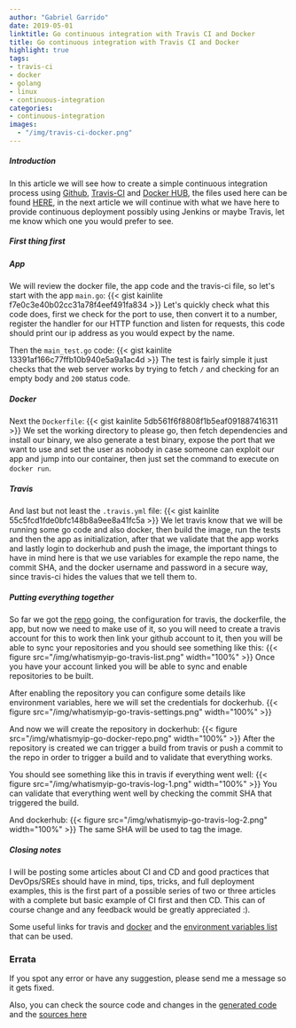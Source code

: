 ```yaml
---
author: "Gabriel Garrido"
date: 2019-05-01
linktitle: Go continuous integration with Travis CI and Docker
title: Go continuous integration with Travis CI and Docker
highlight: true
tags:
- travis-ci
- docker
- golang
- linux
- continuous-integration
categories:
- continuous-integration
images:
  - "/img/travis-ci-docker.png"
---
```


##### **Introduction**
In this article we will see how to create a simple continuous integration process using [Github](https://github.com), [Travis-CI](https://travis-ci.org) and [Docker HUB](https://cloud.docker.com), the files used here can be found [HERE](https://github.com/kainlite/whatismyip-go), in the next article we will continue with what we have here to provide continuous deployment possibly using Jenkins or maybe Travis, let me know which one you would prefer to see.

##### **First thing first**
##### App
We will review the docker file, the app code and the travis-ci file, so let's start with the app `main.go`:
{{< gist kainlite f7e0c3e40b02cc31a78f4eef491fa834 >}}
Let's quickly check what this code does, first we check for the port to use, then convert it to a number, register the handler for our HTTP function and listen for requests, this code should print our ip address as you would expect by the name.

Then the `main_test.go` code:
{{< gist kainlite 13391af166c77ffb10b940e5a9a1ac4d >}}
The test is fairly simple it just checks that the web server works by trying to fetch `/` and checking for an empty body and `200` status code.

##### Docker
Next the `Dockerfile`:
{{< gist kainlite 5db561f6f8808f1b5eaf091887416311 >}}
We set the working directory to please go, then fetch dependencies and install our binary, we also generate a test binary, expose the port that we want to use and set the user as nobody in case someone can exploit our app and jump into our container, then just set the command to execute on `docker run`.

##### Travis
And last but not least the `.travis.yml` file:
{{< gist kainlite 55c5fcd1fde0bfc148b8a9ee8a41fc5a >}}
We let travis know that we will be running some go code and also docker, then build the image, run the tests and then the app as initialization, after that we validate that the app works and lastly login to dockerhub and push the image, the important things to have in mind here is that we use variables for example the repo name, the commit SHA, and the docker username and password in a secure way, since travis-ci hides the values that we tell them to.

##### **Putting everything together**
So far we got the [repo](https://github.com/kainlite/whatismyip-go) going, the configuration for travis, the dockerfile, the app, but now we need to make use of it, so you will need to create a travis account for this to work then link your github account to it, then you will be able to sync your repositories and you should see something like this:
{{< figure src="/img/whatismyip-go-travis-list.png" width="100%" >}}
Once you have your account linked you will be able to sync and enable repositories to be built.

After enabling the repository you can configure some details like environment variables, here we will set the credentials for dockerhub.
{{< figure src="/img/whatismyip-go-travis-settings.png" width="100%" >}}

And now we will create the repository in dockerhub:
{{< figure src="/img/whatismyip-go-docker-repo.png" width="100%" >}}
After the repository is created we can trigger a build from travis or push a commit to the repo in order to trigger a build and to validate that everything works.

You should see something like this in travis if everything went well:
{{< figure src="/img/whatismyip-go-travis-log-1.png" width="100%" >}}
You can validate that everything went well by checking the commit SHA that triggered the build.

And dockerhub:
{{< figure src="/img/whatismyip-go-travis-log-2.png" width="100%" >}}
The same SHA will be used to tag the image.

##### **Closing notes**
I will be posting some articles about CI and CD and good practices that DevOps/SREs should have in mind, tips, tricks, and full deployment examples, this is the first part of a possible series of two or three articles with a complete but basic example of CI first and then CD. This can of course change and any feedback would be greatly appreciated :).

Some useful links for travis and [docker](https://docs.travis-ci.com/user/docker/) and the [environment variables list](https://docs.travis-ci.com/user/environment-variables/) that can be used.

### Errata
If you spot any error or have any suggestion, please send me a message so it gets fixed.

Also, you can check the source code and changes in the [generated code](https://github.com/kainlite/kainlite.github.io) and the [sources here](https://github.com/kainlite/blog)
